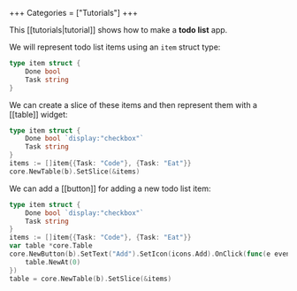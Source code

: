 +++
Categories = ["Tutorials"]
+++

This [[tutorials|tutorial]] shows how to make a **todo list** app.

We will represent todo list items using an `item` struct type:

```Go
type item struct {
    Done bool
    Task string
}
```

We can create a slice of these items and then represent them with a [[table]] widget:

```Go
type item struct {
	Done bool `display:"checkbox"`
	Task string
}
items := []item{{Task: "Code"}, {Task: "Eat"}}
core.NewTable(b).SetSlice(&items)
```

We can add a [[button]] for adding a new todo list item:

```Go
type item struct {
	Done bool `display:"checkbox"`
	Task string
}
items := []item{{Task: "Code"}, {Task: "Eat"}}
var table *core.Table
core.NewButton(b).SetText("Add").SetIcon(icons.Add).OnClick(func(e events.Event) {
    table.NewAt(0)
})
table = core.NewTable(b).SetSlice(&items)
```
